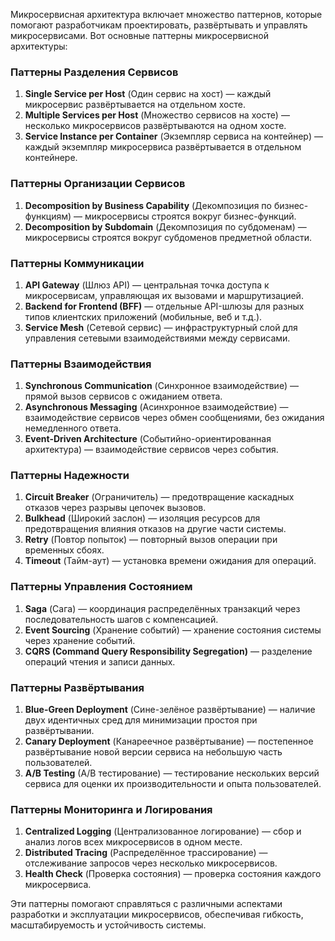 Микросервисная архитектура включает множество паттернов, которые помогают разработчикам проектировать, развёртывать и управлять микросервисами. Вот основные паттерны микросервисной архитектуры:

### Паттерны Разделения Сервисов

1. **Single Service per Host** (Один сервис на хост) — каждый микросервис развёртывается на отдельном хосте.
2. **Multiple Services per Host** (Множество сервисов на хосте) — несколько микросервисов развёртываются на одном хосте.
3. **Service Instance per Container** (Экземпляр сервиса на контейнер) — каждый экземпляр микросервиса развёртывается в отдельном контейнере.

### Паттерны Организации Сервисов

1. **Decomposition by Business Capability** (Декомпозиция по бизнес-функциям) — микросервисы строятся вокруг бизнес-функций.
2. **Decomposition by Subdomain** (Декомпозиция по субдоменам) — микросервисы строятся вокруг субдоменов предметной области.

### Паттерны Коммуникации

1. **API Gateway** (Шлюз API) — центральная точка доступа к микросервисам, управляющая их вызовами и маршрутизацией.
2. **Backend for Frontend (BFF)** — отдельные API-шлюзы для разных типов клиентских приложений (мобильные, веб и т.д.).
3. **Service Mesh** (Сетевой сервис) — инфраструктурный слой для управления сетевыми взаимодействиями между сервисами.

### Паттерны Взаимодействия

1. **Synchronous Communication** (Синхронное взаимодействие) — прямой вызов сервисов с ожиданием ответа.
2. **Asynchronous Messaging** (Асинхронное взаимодействие) — взаимодействие сервисов через обмен сообщениями, без ожидания немедленного ответа.
3. **Event-Driven Architecture** (Событийно-ориентированная архитектура) — взаимодействие сервисов через события.

### Паттерны Надежности

1. **Circuit Breaker** (Ограничитель) — предотвращение каскадных отказов через разрывы цепочек вызовов.
2. **Bulkhead** (Широкий заслон) — изоляция ресурсов для предотвращения влияния отказов на другие части системы.
3. **Retry** (Повтор попыток) — повторный вызов операции при временных сбоях.
4. **Timeout** (Тайм-аут) — установка времени ожидания для операций.

### Паттерны Управления Состоянием

1. **Saga** (Сага) — координация распределённых транзакций через последовательность шагов с компенсацией.
2. **Event Sourcing** (Хранение событий) — хранение состояния системы через хранение событий.
3. **CQRS (Command Query Responsibility Segregation)** — разделение операций чтения и записи данных.

### Паттерны Развёртывания

1. **Blue-Green Deployment** (Сине-зелёное развёртывание) — наличие двух идентичных сред для минимизации простоя при развёртывании.
2. **Canary Deployment** (Канареечное развёртывание) — постепенное развёртывание новой версии сервиса на небольшую часть пользователей.
3. **A/B Testing** (A/B тестирование) — тестирование нескольких версий сервиса для оценки их производительности и опыта пользователей.

### Паттерны Мониторинга и Логирования

1. **Centralized Logging** (Централизованное логирование) — сбор и анализ логов всех микросервисов в одном месте.
2. **Distributed Tracing** (Распределённое трассирование) — отслеживание запросов через несколько микросервисов.
3. **Health Check** (Проверка состояния) — проверка состояния каждого микросервиса.

Эти паттерны помогают справляться с различными аспектами разработки и эксплуатации микросервисов, обеспечивая гибкость, масштабируемость и устойчивость системы.